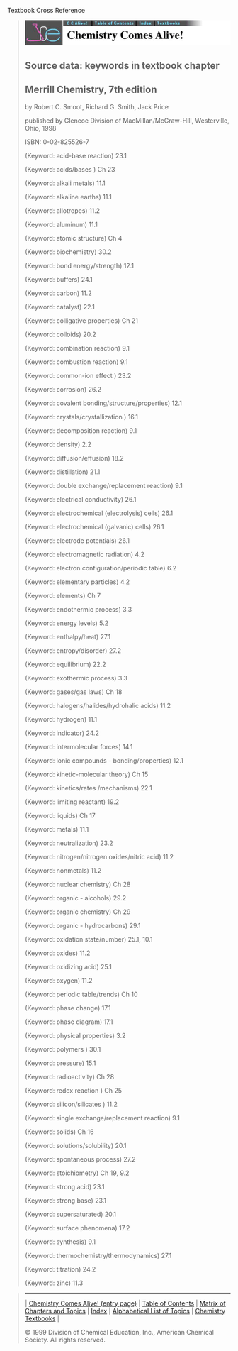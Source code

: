 





 Textbook Cross Reference
 



> ![Chemistry Comes Alive!](ccahead.gif)
> 
> 
> 
> 
> 
> 
> 
> ## Source data: keywords in textbook chapter
> 
> 
> 
> 
> ## Merrill Chemistry, 7th edition
>  
>  by Robert C. Smoot, Richard G. Smith, Jack Price
>  
>  published by Glencoe Division of MacMillan/McGraw-Hill, Westerville, Ohio, 1998
>  
>  ISBN: 0-02-825526-7
> 
> 
> 
>  (Keyword: acid-base reaction) 23.1
>    
> 
>  (Keyword: acids/bases ) Ch 23
>    
> 
>  (Keyword: alkali metals) 11.1
>    
> 
>  (Keyword: alkaline earths) 11.1
>    
> 
>  (Keyword: allotropes) 11.2
>    
> 
>  (Keyword: aluminum) 11.1
>    
> 
>  (Keyword: atomic structure) Ch 4
>    
> 
>  (Keyword: biochemistry) 30.2
>    
> 
>  (Keyword: bond energy/strength) 12.1
>    
> 
>  (Keyword: buffers) 24.1
>    
> 
>  (Keyword: carbon) 11.2
>    
> 
>  (Keyword: catalyst) 22.1
>    
> 
>  (Keyword: colligative properties) Ch 21
>    
> 
>  (Keyword: colloids) 20.2
>    
> 
>  (Keyword: combination reaction) 9.1
>    
> 
>  (Keyword: combustion reaction) 9.1
>    
> 
>  (Keyword: common-ion effect ) 23.2
>    
> 
>  (Keyword: corrosion) 26.2
>    
> 
>  (Keyword: covalent bonding/structure/properties) 12.1
>    
> 
>  (Keyword: crystals/crystallization ) 16.1
>    
> 
>  (Keyword: decomposition reaction) 9.1
>    
> 
>  (Keyword: density) 2.2
>    
> 
>  (Keyword: diffusion/effusion) 18.2
>    
> 
>  (Keyword: distillation) 21.1
>    
> 
>  (Keyword: double exchange/replacement reaction) 9.1
>    
> 
>  (Keyword: electrical conductivity) 26.1
>    
> 
>  (Keyword: electrochemical (electrolysis) cells) 26.1
>    
> 
>  (Keyword: electrochemical (galvanic) cells) 26.1
>    
> 
>  (Keyword: electrode potentials) 26.1
>    
> 
>  (Keyword: electromagnetic radiation) 4.2
>    
> 
>  (Keyword: electron configuration/periodic table) 6.2
>    
> 
>  (Keyword: elementary particles) 4.2
>    
> 
>  (Keyword: elements) Ch 7
>    
> 
>  (Keyword: endothermic process) 3.3
>    
> 
>  (Keyword: energy levels) 5.2
>    
> 
>  (Keyword: enthalpy/heat) 27.1
>    
> 
>  (Keyword: entropy/disorder) 27.2
>    
> 
>  (Keyword: equilibrium) 22.2
>    
> 
>  (Keyword: exothermic process) 3.3
>    
> 
>  (Keyword: gases/gas laws) Ch 18
>    
> 
>  (Keyword: halogens/halides/hydrohalic acids) 11.2
>    
> 
>  (Keyword: hydrogen) 11.1
>    
> 
>  (Keyword: indicator) 24.2
>    
> 
>  (Keyword: intermolecular forces) 14.1
>    
> 
>  (Keyword: ionic compounds - bonding/properties) 12.1
>    
> 
>  (Keyword: kinetic-molecular theory) Ch 15
>    
> 
>  (Keyword: kinetics/rates /mechanisms) 22.1
>    
> 
>  (Keyword: limiting reactant) 19.2
>    
> 
>  (Keyword: liquids) Ch 17
>    
> 
>  (Keyword: metals) 11.1
>    
> 
>  (Keyword: neutralization) 23.2
>    
> 
>  (Keyword: nitrogen/nitrogen oxides/nitric acid) 11.2
>    
> 
>  (Keyword: nonmetals) 11.2
>    
> 
>  (Keyword: nuclear chemistry) Ch 28
>    
> 
>  (Keyword: organic - alcohols) 29.2
>    
> 
>  (Keyword: organic chemistry) Ch 29
>    
> 
>  (Keyword: organic - hydrocarbons) 29.1
>    
> 
>  (Keyword: oxidation state/number) 25.1, 10.1
>    
> 
>  (Keyword: oxides) 11.2
>    
> 
>  (Keyword: oxidizing acid) 25.1
>    
> 
>  (Keyword: oxygen) 11.2
>    
> 
>  (Keyword: periodic table/trends) Ch 10
>    
> 
>  (Keyword: phase change) 17.1
>    
> 
>  (Keyword: phase diagram) 17.1
>    
> 
>  (Keyword: physical properties) 3.2
>    
> 
>  (Keyword: polymers ) 30.1
>    
> 
>  (Keyword: pressure) 15.1
>    
> 
>  (Keyword: radioactivity) Ch 28
>    
> 
>  (Keyword: redox reaction ) Ch 25
>    
> 
>  (Keyword: silicon/silicates ) 11.2
>    
> 
>  (Keyword: single exchange/replacement reaction) 9.1
>    
> 
>  (Keyword: solids) Ch 16
>    
> 
>  (Keyword: solutions/solubility) 20.1
>    
> 
>  (Keyword: spontaneous process) 27.2
>    
> 
>  (Keyword: stoichiometry) Ch 19, 9.2
>    
> 
>  (Keyword: strong acid) 23.1
>    
> 
>  (Keyword: strong base) 23.1
>    
> 
>  (Keyword: supersaturated) 20.1
>    
> 
>  (Keyword: surface phenomena) 17.2
>    
> 
>  (Keyword: synthesis) 9.1
>    
> 
>  (Keyword: thermochemistry/thermodynamics) 27.1
>    
> 
>  (Keyword: titration) 24.2
>    
> 
>  (Keyword: zinc) 11.3



> ---
> 
> 
>  |
>  [Chemistry Comes Alive! (entry page)](../INDEX.HTM) 
>  |
>  [Table of Contents](../CONTENTS.HTM) 
>  |
>  [Matrix of Chapters and Topics](../MATRIX.HTM) 
>  |
>  [Index](../WORDS.HTM) 
>  |
>  [Alphabetical List of Topics](../ALPHATOP.HTM) 
>  |
>  [Chemistry Textbooks](../BOOKS.HTM) 
>  |
>  
>  © 1999 Division of Chemical Education, Inc.,
American Chemical Society. All rights reserved.





